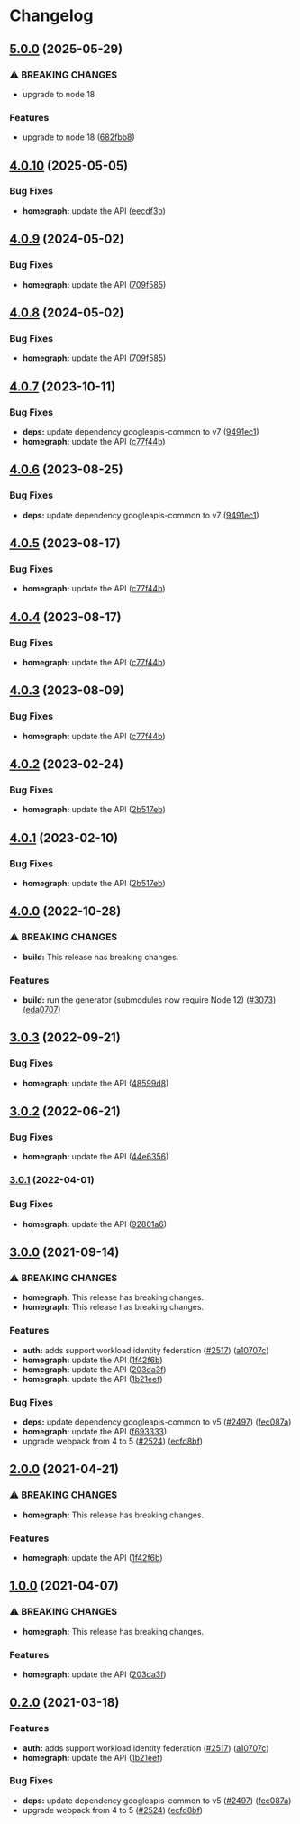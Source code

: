 # Changelog

## [5.0.0](https://github.com/googleapis/google-api-nodejs-client/compare/homegraph-v4.0.10...homegraph-v5.0.0) (2025-05-29)


### ⚠ BREAKING CHANGES

* upgrade to node 18

### Features

* upgrade to node 18 ([682fbb8](https://github.com/googleapis/google-api-nodejs-client/commit/682fbb869189ae92b3e9a194d37d0548af0c1f92))

## [4.0.10](https://github.com/googleapis/google-api-nodejs-client/compare/homegraph-v4.0.9...homegraph-v4.0.10) (2025-05-05)


### Bug Fixes

* **homegraph:** update the API ([eecdf3b](https://github.com/googleapis/google-api-nodejs-client/commit/eecdf3b11130d7264a5441647ff446a22f064c80))

## [4.0.9](https://github.com/googleapis/google-api-nodejs-client/compare/homegraph-v4.0.8...homegraph-v4.0.9) (2024-05-02)


### Bug Fixes

* **homegraph:** update the API ([709f585](https://github.com/googleapis/google-api-nodejs-client/commit/709f58538c74d97ac0508b3d5fd6518502401614))

## [4.0.8](https://github.com/googleapis/google-api-nodejs-client/compare/homegraph-v4.0.7...homegraph-v4.0.8) (2024-05-02)


### Bug Fixes

* **homegraph:** update the API ([709f585](https://github.com/googleapis/google-api-nodejs-client/commit/709f58538c74d97ac0508b3d5fd6518502401614))

## [4.0.7](https://github.com/googleapis/google-api-nodejs-client/compare/homegraph-v4.0.6...homegraph-v4.0.7) (2023-10-11)


### Bug Fixes

* **deps:** update dependency googleapis-common to v7 ([9491ec1](https://github.com/googleapis/google-api-nodejs-client/commit/9491ec1cdc3c413e7d73edcfcd59cf5c28a7c855))
* **homegraph:** update the API ([c77f44b](https://github.com/googleapis/google-api-nodejs-client/commit/c77f44b7261067aa3be70477f880613e4082292d))

## [4.0.6](https://github.com/googleapis/google-api-nodejs-client/compare/homegraph-v4.0.5...homegraph-v4.0.6) (2023-08-25)


### Bug Fixes

* **deps:** update dependency googleapis-common to v7 ([9491ec1](https://github.com/googleapis/google-api-nodejs-client/commit/9491ec1cdc3c413e7d73edcfcd59cf5c28a7c855))

## [4.0.5](https://github.com/googleapis/google-api-nodejs-client/compare/homegraph-v4.0.4...homegraph-v4.0.5) (2023-08-17)


### Bug Fixes

* **homegraph:** update the API ([c77f44b](https://github.com/googleapis/google-api-nodejs-client/commit/c77f44b7261067aa3be70477f880613e4082292d))

## [4.0.4](https://github.com/googleapis/google-api-nodejs-client/compare/homegraph-v4.0.3...homegraph-v4.0.4) (2023-08-17)


### Bug Fixes

* **homegraph:** update the API ([c77f44b](https://github.com/googleapis/google-api-nodejs-client/commit/c77f44b7261067aa3be70477f880613e4082292d))

## [4.0.3](https://github.com/googleapis/google-api-nodejs-client/compare/homegraph-v4.0.2...homegraph-v4.0.3) (2023-08-09)


### Bug Fixes

* **homegraph:** update the API ([c77f44b](https://github.com/googleapis/google-api-nodejs-client/commit/c77f44b7261067aa3be70477f880613e4082292d))

## [4.0.2](https://github.com/googleapis/google-api-nodejs-client/compare/homegraph-v4.0.1...homegraph-v4.0.2) (2023-02-24)


### Bug Fixes

* **homegraph:** update the API ([2b517eb](https://github.com/googleapis/google-api-nodejs-client/commit/2b517ebc327ab6f445f5a5594acb2c3bb37bfa8a))

## [4.0.1](https://github.com/googleapis/google-api-nodejs-client/compare/homegraph-v4.0.0...homegraph-v4.0.1) (2023-02-10)


### Bug Fixes

* **homegraph:** update the API ([2b517eb](https://github.com/googleapis/google-api-nodejs-client/commit/2b517ebc327ab6f445f5a5594acb2c3bb37bfa8a))

## [4.0.0](https://github.com/googleapis/google-api-nodejs-client/compare/homegraph-v3.0.3...homegraph-v4.0.0) (2022-10-28)


### ⚠ BREAKING CHANGES

* **build:** This release has breaking changes.

### Features

* **build:** run the generator (submodules now require Node 12) ([#3073](https://github.com/googleapis/google-api-nodejs-client/issues/3073)) ([eda0707](https://github.com/googleapis/google-api-nodejs-client/commit/eda07079dadab46a80b6f9ede618f4f43030169e))

## [3.0.3](https://github.com/googleapis/google-api-nodejs-client/compare/homegraph-v3.0.2...homegraph-v3.0.3) (2022-09-21)


### Bug Fixes

* **homegraph:** update the API ([48599d8](https://github.com/googleapis/google-api-nodejs-client/commit/48599d8c72a9ffa137dd0c40a68613a5e68cbf74))

## [3.0.2](https://github.com/googleapis/google-api-nodejs-client/compare/homegraph-v3.0.1...homegraph-v3.0.2) (2022-06-21)


### Bug Fixes

* **homegraph:** update the API ([44e6356](https://github.com/googleapis/google-api-nodejs-client/commit/44e635613163b33b0bc30f73ad5582a9632bbec1))

### [3.0.1](https://github.com/googleapis/google-api-nodejs-client/compare/homegraph-v3.0.0...homegraph-v3.0.1) (2022-04-01)


### Bug Fixes

* **homegraph:** update the API ([92801a6](https://github.com/googleapis/google-api-nodejs-client/commit/92801a65bfb824048bf730ab07193633e7283800))

## [3.0.0](https://www.github.com/googleapis/google-api-nodejs-client/compare/homegraph-v2.0.0...homegraph-v3.0.0) (2021-09-14)


### ⚠ BREAKING CHANGES

* **homegraph:** This release has breaking changes.
* **homegraph:** This release has breaking changes.

### Features

* **auth:** adds support workload identity federation ([#2517](https://www.github.com/googleapis/google-api-nodejs-client/issues/2517)) ([a10707c](https://www.github.com/googleapis/google-api-nodejs-client/commit/a10707c477759e7c9ef6360a2fe800856fb600c1))
* **homegraph:** update the API ([1f42f6b](https://www.github.com/googleapis/google-api-nodejs-client/commit/1f42f6b5ed952b3201a205113c2cf48a23ed49d1))
* **homegraph:** update the API ([203da3f](https://www.github.com/googleapis/google-api-nodejs-client/commit/203da3fade97c3a9428d7ff9932ea4243dd07633))
* **homegraph:** update the API ([1b21eef](https://www.github.com/googleapis/google-api-nodejs-client/commit/1b21eef87dd757fc35f0ea70c724decd90f5f5e3))


### Bug Fixes

* **deps:** update dependency googleapis-common to v5 ([#2497](https://www.github.com/googleapis/google-api-nodejs-client/issues/2497)) ([fec087a](https://www.github.com/googleapis/google-api-nodejs-client/commit/fec087abcf3d994dd41c3ffa0a0c12b1f9f09dae))
* **homegraph:** update the API ([f693333](https://www.github.com/googleapis/google-api-nodejs-client/commit/f693333915564bc43122efb36d784f87f89d98fc))
* upgrade webpack from 4 to 5  ([#2524](https://www.github.com/googleapis/google-api-nodejs-client/issues/2524)) ([ecfd8bf](https://www.github.com/googleapis/google-api-nodejs-client/commit/ecfd8bfcd06e1beabff7ec9a8c4000222379eb8d))

## [2.0.0](https://www.github.com/googleapis/google-api-nodejs-client/compare/homegraph-v1.0.0...homegraph-v2.0.0) (2021-04-21)


### ⚠ BREAKING CHANGES

* **homegraph:** This release has breaking changes.

### Features

* **homegraph:** update the API ([1f42f6b](https://www.github.com/googleapis/google-api-nodejs-client/commit/1f42f6b5ed952b3201a205113c2cf48a23ed49d1))

## [1.0.0](https://www.github.com/googleapis/google-api-nodejs-client/compare/homegraph-v0.2.0...homegraph-v1.0.0) (2021-04-07)


### ⚠ BREAKING CHANGES

* **homegraph:** This release has breaking changes.

### Features

* **homegraph:** update the API ([203da3f](https://www.github.com/googleapis/google-api-nodejs-client/commit/203da3fade97c3a9428d7ff9932ea4243dd07633))

## [0.2.0](https://www.github.com/googleapis/google-api-nodejs-client/compare/homegraph-v0.1.0...homegraph-v0.2.0) (2021-03-18)


### Features

* **auth:** adds support workload identity federation ([#2517](https://www.github.com/googleapis/google-api-nodejs-client/issues/2517)) ([a10707c](https://www.github.com/googleapis/google-api-nodejs-client/commit/a10707c477759e7c9ef6360a2fe800856fb600c1))
* **homegraph:** update the API ([1b21eef](https://www.github.com/googleapis/google-api-nodejs-client/commit/1b21eef87dd757fc35f0ea70c724decd90f5f5e3))


### Bug Fixes

* **deps:** update dependency googleapis-common to v5 ([#2497](https://www.github.com/googleapis/google-api-nodejs-client/issues/2497)) ([fec087a](https://www.github.com/googleapis/google-api-nodejs-client/commit/fec087abcf3d994dd41c3ffa0a0c12b1f9f09dae))
* upgrade webpack from 4 to 5  ([#2524](https://www.github.com/googleapis/google-api-nodejs-client/issues/2524)) ([ecfd8bf](https://www.github.com/googleapis/google-api-nodejs-client/commit/ecfd8bfcd06e1beabff7ec9a8c4000222379eb8d))
